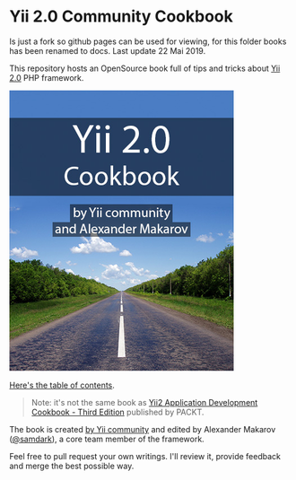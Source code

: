 Yii 2.0 Community Cookbook
==========================

Is just a fork so github pages can be used for viewing, for this folder books has been renamed to docs. Last update 22 Mai 2019.



This repository hosts an OpenSource book full of tips and tricks about [Yii 2.0](http://www.yiiframework.com/) PHP framework.

![Cover](docs/images/cover.jpg)

[Here's the table of contents](https://github.com/samdark/yii2-cookbook/blob/master/book/README.md).

> Note: it's not the same book as [Yii2 Application Development Cookbook - Third Edition](https://www.packtpub.com/web-development/yii2-application-development-cookbook-third-edition) published by PACKT.

The book is created [by Yii community](https://github.com/samdark/yii2-cookbook/graphs/contributors) and edited by Alexander Makarov ([@samdark](https://github.com/samdark)), a core team member of the framework.

Feel free to pull request your own writings. I'll review it, provide feedback and merge the best possible way.


